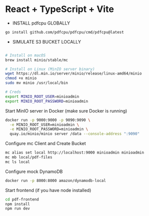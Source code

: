 # React + TypeScript + Vite

* INSTALL pdfcpu GLOBALLY

```bash
go install github.com/pdfcpu/pdfcpu/cmd/pdfcpu@latest 
```

* SIMULATE S3 BUCKET LOCALLY


```bash

# Install on macOS 
brew install minio/stable/mc

# Install on Linux (MinIO server binary)
wget https://dl.min.io/server/minio/release/linux-amd64/minio
chmod +x minio
sudo mv minio /usr/local/bin

# Creds
export MINIO_ROOT_USER=minioadmin
export MINIO_ROOT_PASSWORD=minioadmin

```

Start MinIO server in Docker (make sure Docker is running)

```bash
docker run -p 9000:9000 -p 9090:9090 \
  -e MINIO_ROOT_USER=minioadmin \
  -e MINIO_ROOT_PASSWORD=minioadmin \
  quay.io/minio/minio server /data --console-address ":9090"
```

Configure mc Client and Create Bucket

```bash
mc alias set local http://localhost:9000 minioadmin minioadmin
mc mb local/pdf-files
mc ls local
```

Configure mock DynamoDB

```bash
docker run -p 8000:8000 amazon/dynamodb-local
```

Start frontend (if you have node installed)

```bash
cd pdf-frontend
npm install
npm run dev
```
